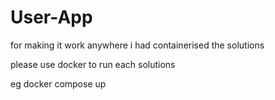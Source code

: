 # User-App


for making it work anywhere i had containerised the solutions


please use docker to run each solutions

eg docker compose up


